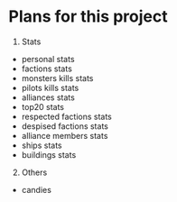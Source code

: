 # Plans for this project

1. Stats

* personal stats
* factions stats
* monsters kills stats
* pilots kills stats
* alliances stats
* top20 stats
* respected factions stats
* despised factions stats
* alliance members stats
* ships stats
* buildings stats

2. Others

* candies
